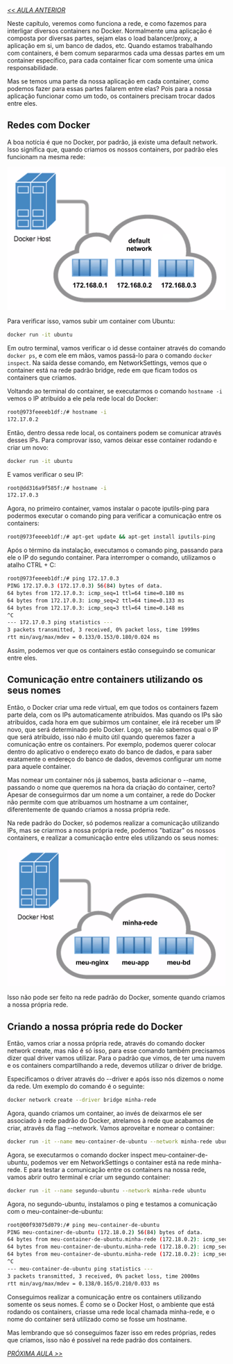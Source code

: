*[<< AULA ANTERIOR](https://github.com/pvreboucas/docker/blob/aula-4/aulas/2-subindo-uma-imagem-do-docker-hub.md)*

Neste capítulo, veremos como funciona a rede, e como fazemos para interligar diversos containers no Docker. Normalmente uma aplicação é composta por diversas partes, sejam elas o load balancer/proxy, a aplicação em si, um banco de dados, etc. Quando estamos trabalhando com containers, é bem comum separarmos cada uma dessas partes em um container específico, para cada container ficar com somente uma única responsabilidade.

Mas se temos uma parte da nossa aplicação em cada container, como podemos fazer para essas partes falarem entre elas? Pois para a nossa aplicação funcionar como um todo, os containers precisam trocar dados entre eles.

## Redes com Docker ##

A boa notícia é que no Docker, por padrão, já existe uma default network. Isso significa que, quando criamos os nossos containers, por padrão eles funcionam na mesma rede:

![01](https://github.com/pvreboucas/docker/blob/aula-5/aulas/imagens/1-1-rede-docker.png)

Para verificar isso, vamos subir um container com Ubuntu:

```bash
docker run -it ubuntu
```

Em outro terminal, vamos verificar o id desse container através do comando ```docker ps```, e com ele em mãos, vamos passá-lo para o comando ```docker inspect```. Na saída desse comando, em NetworkSettings, vemos que o container está na rede padrão bridge, rede em que ficam todos os containers que criamos.

Voltando ao terminal do container, se executarmos o comando ```hostname -i``` vemos o IP atribuído a ele pela rede local do Docker:

```bash
root@973feeeeb1df:/# hostname -i
172.17.0.2
```

Então, dentro dessa rede local, os containers podem se comunicar através desses IPs. Para comprovar isso, vamos deixar esse container rodando e criar um novo:

```bash
docker run -it ubuntu
```

E vamos verificar o seu IP:

```bash
root@dd316a9f585f:/# hostname -i
172.17.0.3
```

Agora, no primeiro container, vamos instalar o pacote iputils-ping para podermos executar o comando ping para verificar a comunicação entre os containers:

```bash
root@973feeeeb1df:/# apt-get update && apt-get install iputils-ping
```

Após o término da instalação, executamos o comando ping, passando para ele o IP do segundo container. Para interromper o comando, utilizamos o atalho CTRL + C:


```bash
root@973feeeeb1df:/# ping 172.17.0.3
PING 172.17.0.3 (172.17.0.3) 56(84) bytes of data.
64 bytes from 172.17.0.3: icmp_seq=1 ttl=64 time=0.180 ms
64 bytes from 172.17.0.3: icmp_seq=2 ttl=64 time=0.133 ms
64 bytes from 172.17.0.3: icmp_seq=3 ttl=64 time=0.148 ms
^C
--- 172.17.0.3 ping statistics ---
3 packets transmitted, 3 received, 0% packet loss, time 1999ms
rtt min/avg/max/mdev = 0.133/0.153/0.180/0.024 ms
```

Assim, podemos ver que os containers estão conseguindo se comunicar entre eles.

## Comunicação entre containers utilizando os seus nomes ##

Então, o Docker criar uma rede virtual, em que todos os containers fazem parte dela, com os IPs automaticamente atribuídos. Mas quando os IPs são atribuídos, cada hora em que subirmos um container, ele irá receber um IP novo, que será determinado pelo Docker. Logo, se não sabemos qual o IP que será atribuído, isso não é muito útil quando queremos fazer a comunicação entre os containers. Por exemplo, podemos querer colocar dentro do aplicativo o endereço exato do banco de dados, e para saber exatamente o endereço do banco de dados, devemos configurar um nome para aquele container.

Mas nomear um container nós já sabemos, basta adicionar o --name, passando o nome que queremos na hora da criação do container, certo? Apesar de conseguirmos dar um nome a um container, a rede do Docker não permite com que atribuamos um hostname a um container, diferentemente de quando criamos a nossa própria rede.

Na rede padrão do Docker, só podemos realizar a comunicação utilizando IPs, mas se criarmos a nossa própria rede, podemos "batizar" os nossos containers, e realizar a comunicação entre eles utilizando os seus nomes:

![02](https://github.com/pvreboucas/docker/blob/aula-5/aulas/imagens/1-2-minha-rede-docker.png)

Isso não pode ser feito na rede padrão do Docker, somente quando criamos a nossa própria rede.


## Criando a nossa própria rede do Docker ##

Então, vamos criar a nossa própria rede, através do comando docker network create, mas não é só isso, para esse comando também precisamos dizer qual driver vamos utilizar. Para o padrão que vimos, de ter uma nuvem e os containers compartilhando a rede, devemos utilizar o driver de bridge.

Especificamos o driver através do --driver e após isso nós dizemos o nome da rede. Um exemplo do comando é o seguinte:


```bash
docker network create --driver bridge minha-rede
```

Agora, quando criamos um container, ao invés de deixarmos ele ser associado à rede padrão do Docker, atrelamos à rede que acabamos de criar, através da flag --network. Vamos aproveitar e nomear o container: 


```bash
docker run -it --name meu-container-de-ubuntu --network minha-rede ubuntu
```

Agora, se executarmos o comando docker inspect meu-container-de-ubuntu, podemos ver em NetworkSettings o container está na rede minha-rede. E para testar a comunicação entre os containers na nossa rede, vamos abrir outro terminal e criar um segundo container:


```bash
docker run -it --name segundo-ubuntu --network minha-rede ubuntu
```

Agora, no segundo-ubuntu, instalamos o ping e testamos a comunicação com o meu-container-de-ubuntu:


```bash
root@00f93075d079:/# ping meu-container-de-ubuntu
PING meu-container-de-ubuntu (172.18.0.2) 56(84) bytes of data.
64 bytes from meu-container-de-ubuntu.minha-rede (172.18.0.2): icmp_seq=1 ttl=64 time=0.210 ms
64 bytes from meu-container-de-ubuntu.minha-rede (172.18.0.2): icmp_seq=2 ttl=64 time=0.148 ms
64 bytes from meu-container-de-ubuntu.minha-rede (172.18.0.2): icmp_seq=3 ttl=64 time=0.138 ms
^C
--- meu-container-de-ubuntu ping statistics ---
3 packets transmitted, 3 received, 0% packet loss, time 2000ms
rtt min/avg/max/mdev = 0.138/0.165/0.210/0.033 ms
```

Conseguimos realizar a comunicação entre os containers utilizando somente os seus nomes. É como se o Docker Host, o ambiente que está rodando os containers, criasse uma rede local chamada minha-rede, e o nome do container será utilizado como se fosse um hostname.

Mas lembrando que só conseguimos fazer isso em redes próprias, redes que criamos, isso não é possível na rede padrão dos containers.


*[PRÓXIMA AULA >>](https://github.com/pvreboucas/docker/blob/aula-5/aulas/2-pegando-dados-de-um-banco.md)*
